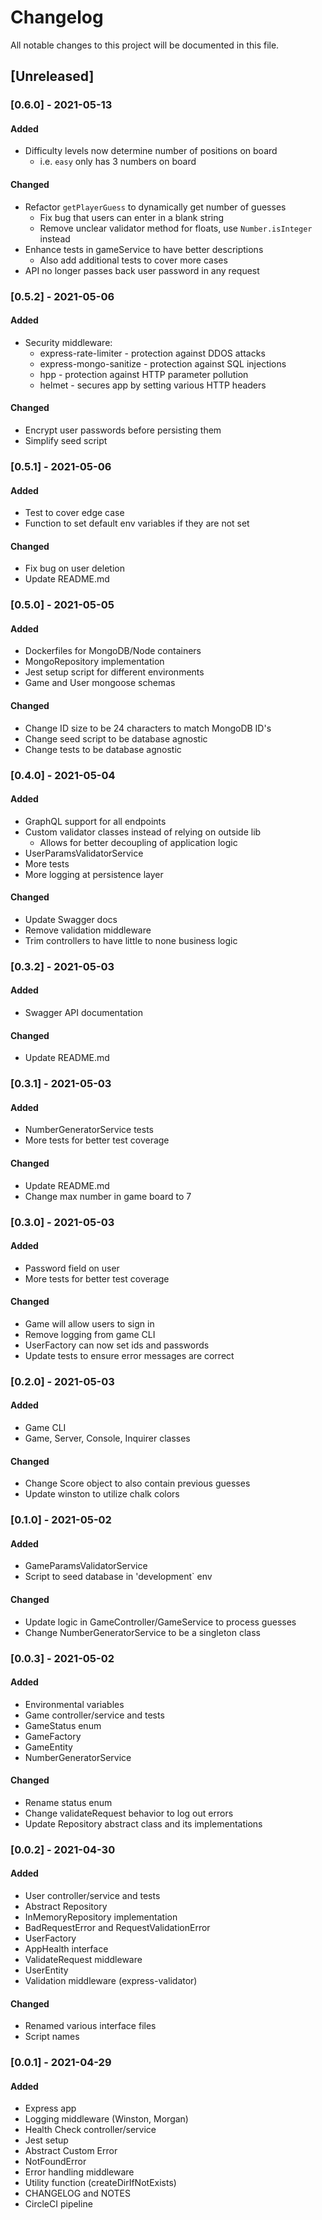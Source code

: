 # Changelog

All notable changes to this project will be documented in this file.

## [Unreleased]

### [0.6.0] - 2021-05-13

#### Added

- Difficulty levels now determine number of positions on board
  - i.e. `easy` only has 3 numbers on board

#### Changed

- Refactor `getPlayerGuess` to dynamically get number of guesses
  - Fix bug that users can enter in a blank string
  - Remove unclear validator method for floats, use `Number.isInteger` instead
- Enhance tests in gameService to have better descriptions
  - Also add additional tests to cover more cases
- API no longer passes back user password in any request

### [0.5.2] - 2021-05-06

#### Added

- Security middleware:
  - express-rate-limiter - protection against DDOS attacks
  - express-mongo-sanitize - protection against SQL injections
  - hpp - protection against HTTP parameter pollution
  - helmet - secures app by setting various HTTP headers

#### Changed

- Encrypt user passwords before persisting them
- Simplify seed script

### [0.5.1] - 2021-05-06

#### Added

- Test to cover edge case
- Function to set default env variables if they are not set

#### Changed

- Fix bug on user deletion
- Update README.md

### [0.5.0] - 2021-05-05

#### Added

- Dockerfiles for MongoDB/Node containers
- MongoRepository implementation
- Jest setup script for different environments
- Game and User mongoose schemas

#### Changed

- Change ID size to be 24 characters to match MongoDB ID's
- Change seed script to be database agnostic
- Change tests to be database agnostic

### [0.4.0] - 2021-05-04

#### Added

- GraphQL support for all endpoints
- Custom validator classes instead of relying on outside lib
  - Allows for better decoupling of application logic
- UserParamsValidatorService
- More tests
- More logging at persistence layer

#### Changed

- Update Swagger docs
- Remove validation middleware
- Trim controllers to have little to none business logic

### [0.3.2] - 2021-05-03

#### Added

- Swagger API documentation

#### Changed

- Update README.md

### [0.3.1] - 2021-05-03

#### Added

- NumberGeneratorService tests
- More tests for better test coverage

#### Changed

- Update README.md
- Change max number in game board to 7

### [0.3.0] - 2021-05-03

#### Added

- Password field on user
- More tests for better test coverage

#### Changed

- Game will allow users to sign in
- Remove logging from game CLI
- UserFactory can now set ids and passwords
- Update tests to ensure error messages are correct

### [0.2.0] - 2021-05-03

#### Added

- Game CLI
- Game, Server, Console, Inquirer classes

#### Changed

- Change Score object to also contain previous guesses
- Update winston to utilize chalk colors

### [0.1.0] - 2021-05-02

#### Added

- GameParamsValidatorService
- Script to seed database in 'development` env

#### Changed

- Update logic in GameController/GameService to process guesses
- Change NumberGeneratorService to be a singleton class

### [0.0.3] - 2021-05-02

#### Added

- Environmental variables
- Game controller/service and tests
- GameStatus enum
- GameFactory
- GameEntity
- NumberGeneratorService

#### Changed

- Rename status enum
- Change validateRequest behavior to log out errors
- Update Repository abstract class and its implementations

### [0.0.2] - 2021-04-30

#### Added

- User controller/service and tests
- Abstract Repository
- InMemoryRepository implementation
- BadRequestError and RequestValidationError
- UserFactory
- AppHealth interface
- ValidateRequest middleware
- UserEntity
- Validation middleware (express-validator)

#### Changed

- Renamed various interface files
- Script names

### [0.0.1] - 2021-04-29

#### Added

- Express app
- Logging middleware (Winston, Morgan)
- Health Check controller/service
- Jest setup
- Abstract Custom Error
- NotFoundError
- Error handling middleware
- Utility function (createDirIfNotExists)
- CHANGELOG and NOTES
- CircleCI pipeline
